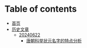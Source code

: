 # Table of contents
* [首页](/)
* [历史文章](articles/README.md)
  * [20240622](articles/20240622/README.md)
    * [唐朝科举状元名字的特点分析](articles/20240622/17190433937146.md)
